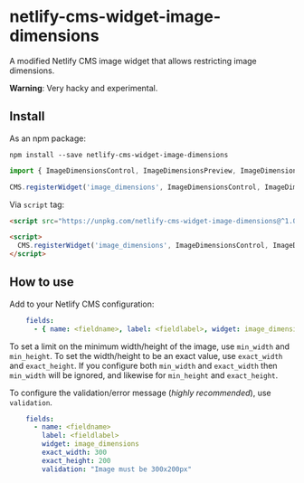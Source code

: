 # netlify-cms-widget-image-dimensions

A modified Netlify CMS image widget that allows restricting image dimensions. 

**Warning**: Very hacky and experimental.

## Install

As an npm package:

```shell
npm install --save netlify-cms-widget-image-dimensions
```

```js
import { ImageDimensionsControl, ImageDimensionsPreview, ImageDimensionsSchema } from 'netlify-cms-widget-image-dimensions'

CMS.registerWidget('image_dimensions', ImageDimensionsControl, ImageDimensionsPreview, ImageDimensionsSchema)
```

Via `script` tag:

```html
<script src="https://unpkg.com/netlify-cms-widget-image-dimensions@^1.0.0"></script>

<script>
  CMS.registerWidget('image_dimensions', ImageDimensionsControl, ImageDimensionsPreview, ImageDimensionsSchema)
</script>
```

## How to use

Add to your Netlify CMS configuration:

```yaml
    fields:
      - { name: <fieldname>, label: <fieldlabel>, widget: image_dimensions }
```

To set a limit on the minimum width/height of the image, use `min_width` and `min_height`. To set the width/height to be an exact value, use `exact_width` and `exact_height`. If you configure both `min_width` and `exact_width` then `min_width` will be ignored, and likewise for `min_height` and `exact_height`. 

To configure the validation/error message (*highly recommended*), use `validation`. 

```yaml
    fields:
      - name: <fieldname>
        label: <fieldlabel>
        widget: image_dimensions
        exact_width: 300
        exact_height: 200
        validation: "Image must be 300x200px"
```